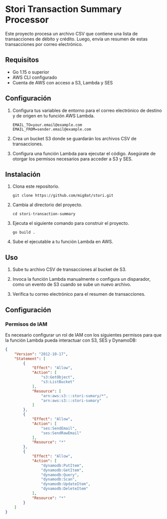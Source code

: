 # Stori Transaction Summary Processor

Este proyecto procesa un archivo CSV que contiene una lista de transacciones de débito y crédito. Luego, envía un resumen de estas transacciones por correo electrónico.

## Requisitos

- Go 1.15 o superior
- AWS CLI configurado
- Cuenta de AWS con acceso a S3, Lambda y SES

## Configuración

1. Configura tus variables de entorno para el correo electrónico de destino y de origen en tu función AWS Lambda.

    ```shell
    EMAIL_TO=your.email@example.com
    EMAIL_FROM=sender.email@example.com
    ```

2. Crea un bucket S3 donde se guardarán los archivos CSV de transacciones.

3. Configura una función Lambda para ejecutar el código. Asegúrate de otorgar los permisos necesarios para acceder a S3 y SES.

## Instalación

1. Clona este repositorio.

    ```shell
    git clone https://github.com/mig8at/stori.git    
    ```

2. Cambia al directorio del proyecto.

    ```shell
    cd stori-transaction-summary
    ```

3. Ejecuta el siguiente comando para construir el proyecto.

    ```shell
    go build .
    ```

4. Sube el ejecutable a tu función Lambda en AWS.

## Uso

1. Sube tu archivo CSV de transacciones al bucket de S3.

2. Invoca la función Lambda manualmente o configura un disparador, como un evento de S3 cuando se sube un nuevo archivo.

3. Verifica tu correo electrónico para el resumen de transacciones.

## Configuración

### Permisos de IAM

Es necesario configurar un rol de IAM con los siguientes permisos para que la función Lambda pueda interactuar con S3, SES y DynamoDB:

```json
{
    "Version": "2012-10-17",
    "Statement": [
        {
            "Effect": "Allow",
            "Action": [
                "s3:GetObject",
                "s3:ListBucket"
            ],
            "Resource": [
                "arn:aws:s3:::stori-sumary/*",
                "arn:aws:s3:::stori-sumary"
            ]
        },
        {
            "Effect": "Allow",
            "Action": [
                "ses:SendEmail",
                "ses:SendRawEmail"
            ],
            "Resource": "*"
        },
        {
            "Effect": "Allow",
            "Action": [
                "dynamodb:PutItem",
                "dynamodb:GetItem",
                "dynamodb:Query",
                "dynamodb:Scan",
                "dynamodb:UpdateItem",
                "dynamodb:DeleteItem"
            ],
            "Resource": "*"
        }
    ]
}